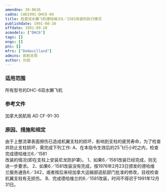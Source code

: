 ```yaml
---
amendno: 39-0636  
cadno: CAD1991-DHC6-04  
title: 检查双水獭飞机德哈维兰6／1581改装的执行情况  
publishdate: 1991-08-30  
effdate: 1991-09-20  
acmodels: ["DHC6"]  
tags: []  
engs: []  
pns: []  
mfrs: ["DeHavilland"]  
admins: 民航总局  
author: 刘琥  
---
```

  
### 适用范围  
所有型号的DHC-6双水獭飞机  
  
<!--more-->  
### 参考文件  
  加拿大民航局 AD CF-91-30  
  
### 原因、措施和规定  

  由于上整流罩表面擦伤已造成机翼支柱的损坏，影响到支柱的疲劳寿命，为了检查并防止支柱损坏，需完成下列工作:     A、在本指令生效后的25飞行小时之内，检查完成德哈维兰6／1581  
改装的情况(即在支柱上安装尼龙防护罩)。       1、如果6／1581改装已经完成，则无进一步要求。       2、如果6／1581改装没有完成，按1976年2月23日颁发的德哈维  
兰服务通告6／342，或者按后来经加拿大运输部适航部门批准的修改，目视检查机翼支柱有无损伤。     B、完成德哈维兰的6／1581改装，时间不得迟于1991年12月31日。  
